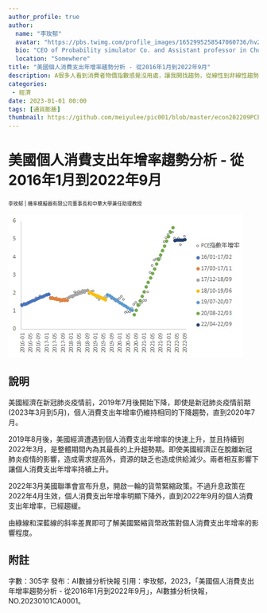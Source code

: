 ```yaml
---
author_profile: true
author:
  name: "李玫郁"
  avatar: "https://pbs.twimg.com/profile_images/1652995258547060736/hv233Fzg_400x400.jpg"
  bio: "CEO of Probability simulator Co. and Assistant professor in Chung Hua University." 
  location: "Somewhere"
title: "美國個人消費支出年增率趨勢分析 - 從2016年1月到2022年9月"
description: A很多人看到消費者物價指數感覺沒用處，讓我開找趨勢，從線性到非線性趨勢的觀察過程中，帶你發現台灣消費者物價給你什麼驚人訊息。
categories:
 - 經濟
date: 2023-01-01 00:00
tags: [通貨膨脹]
thumbnail: https://github.com/meiyulee/pic001/blob/master/econ202209PCEtrend.jpg
---
```


# 美國個人消費支出年增率趨勢分析 - 從2016年1月到2022年9月

<font size="1">李玫郁 | 機率模擬器有限公司董事長和中華大學兼任助理教授</font>


![](https://github.com/meiyulee/pic001/blob/master/econ202209PCEtrend.jpg?raw=true)

## 說明

美國經濟在新冠肺炎疫情前，2019年7月後開始下降，即使是新冠肺炎疫情前期(2023年3月到5月)，個人消費支出年增率仍維持相同的下降趨勢，直到2020年7月。

2019年8月後，美國經濟遭遇到個人消費支出年增率的快速上升，並且持續到2022年3月，是整體期間內為其最長的上升趨勢期。即使美國經濟正在脫離新冠肺炎疫情的影響，造成需求提高外，資源的缺乏也造成供給減少。兩者相互影響下讓個人消費支出年增率持續上升。

2022年3月美國聯準會宣布升息，開啟一輪的貨幣緊縮政策。不過升息政策在2022年4月生效，個人消費支出年增率明顯下降外，直到2022年9月的個人消費支出年增率，已經趨緩。

由綠線和深藍線的斜率差異即可了解美國緊縮貨幣政策對個人消費支出年增率的影響程度。

## 附註

字數：305字
發布：AI數據分析快報
引用：李玫郁，2023，「美國個人消費支出年增率趨勢分析 - 從2016年1月到2022年9月」，AI數據分析快報，NO.20230101CA0001。